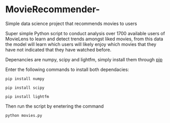 # MovieRecommender-
Simple data science project that recommends movies to users

Super simple Python script to conduct analysis over 1700 available users of MovieLens to learn and detect trends amongst liked movies, from this data the model will learn which users will likely enjoy which movies that they have not indicated that they have watched before.

Depenancies are numpy, scipy and lightfm, simply install them through [pip](https://pip.pypa.io/en/stable/installing/)

Enter the following commands to install both dependacies:
```
pip install numpy
```
```
pip install scipy
```
```
pip install lightfm
```
Then run the script by enetering the command
```
python movies.py
```
